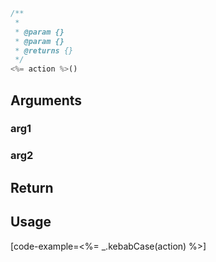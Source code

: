 ```javascript
/**
 *
 * @param {}
 * @param {}
 * @returns {}
 */
<%= action %>()
```

## Arguments

### arg1

### arg2

## Return

## Usage

[code-example=<%= _.kebabCase(action) %>]

